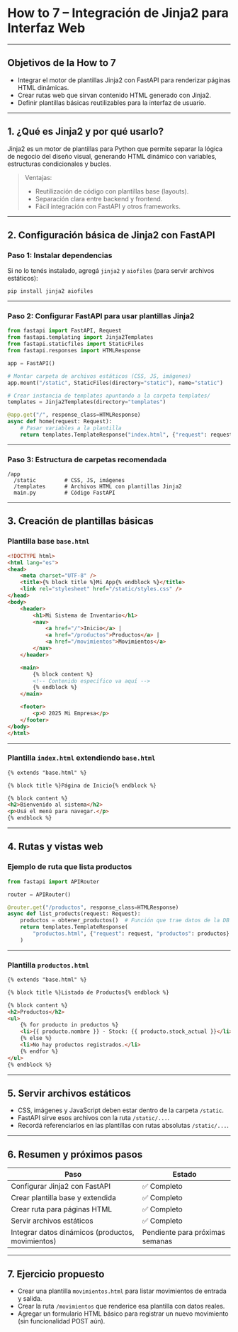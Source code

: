 #  How to 7 – Integración de Jinja2 para Interfaz Web

---

##  Objetivos de la How to 7

* Integrar el motor de plantillas Jinja2 con FastAPI para renderizar páginas HTML dinámicas.
* Crear rutas web que sirvan contenido HTML generado con Jinja2.
* Definir plantillas básicas reutilizables para la interfaz de usuario.

---

## 1. ¿Qué es Jinja2 y por qué usarlo?

Jinja2 es un motor de plantillas para Python que permite separar la lógica de negocio del diseño visual, generando HTML dinámico con variables, estructuras condicionales y bucles.

> Ventajas:
>
> * Reutilización de código con plantillas base (layouts).
> * Separación clara entre backend y frontend.
> * Fácil integración con FastAPI y otros frameworks.

---

## 2. Configuración básica de Jinja2 con FastAPI

### Paso 1: Instalar dependencias

Si no lo tenés instalado, agregá `jinja2` y `aiofiles` (para servir archivos estáticos):

```bash
pip install jinja2 aiofiles
```

---

### Paso 2: Configurar FastAPI para usar plantillas Jinja2

```python
from fastapi import FastAPI, Request
from fastapi.templating import Jinja2Templates
from fastapi.staticfiles import StaticFiles
from fastapi.responses import HTMLResponse

app = FastAPI()

# Montar carpeta de archivos estáticos (CSS, JS, imágenes)
app.mount("/static", StaticFiles(directory="static"), name="static")

# Crear instancia de templates apuntando a la carpeta templates/
templates = Jinja2Templates(directory="templates")

@app.get("/", response_class=HTMLResponse)
async def home(request: Request):
    # Pasar variables a la plantilla
    return templates.TemplateResponse("index.html", {"request": request, "title": "Inicio"})
```

---

### Paso 3: Estructura de carpetas recomendada

```
/app
  /static         # CSS, JS, imágenes
  /templates      # Archivos HTML con plantillas Jinja2
  main.py         # Código FastAPI
```

---

## 3. Creación de plantillas básicas

### Plantilla base `base.html`

```html
<!DOCTYPE html>
<html lang="es">
<head>
    <meta charset="UTF-8" />
    <title>{% block title %}Mi App{% endblock %}</title>
    <link rel="stylesheet" href="/static/styles.css" />
</head>
<body>
    <header>
        <h1>Mi Sistema de Inventario</h1>
        <nav>
            <a href="/">Inicio</a> |
            <a href="/productos">Productos</a> |
            <a href="/movimientos">Movimientos</a>
        </nav>
    </header>

    <main>
        {% block content %}
        <!-- Contenido específico va aquí -->
        {% endblock %}
    </main>

    <footer>
        <p>© 2025 Mi Empresa</p>
    </footer>
</body>
</html>
```

---

### Plantilla `index.html` extendiendo `base.html`

```html
{% extends "base.html" %}

{% block title %}Página de Inicio{% endblock %}

{% block content %}
<h2>Bienvenido al sistema</h2>
<p>Usá el menú para navegar.</p>
{% endblock %}
```

---

## 4. Rutas y vistas web

### Ejemplo de ruta que lista productos

```python
from fastapi import APIRouter

router = APIRouter()

@router.get("/productos", response_class=HTMLResponse)
async def list_products(request: Request):
    productos = obtener_productos()  # Función que trae datos de la DB
    return templates.TemplateResponse(
        "productos.html", {"request": request, "productos": productos}
    )
```

---

### Plantilla `productos.html`

```html
{% extends "base.html" %}

{% block title %}Listado de Productos{% endblock %}

{% block content %}
<h2>Productos</h2>
<ul>
    {% for producto in productos %}
    <li>{{ producto.nombre }} - Stock: {{ producto.stock_actual }}</li>
    {% else %}
    <li>No hay productos registrados.</li>
    {% endfor %}
</ul>
{% endblock %}
```

---

## 5. Servir archivos estáticos

* CSS, imágenes y JavaScript deben estar dentro de la carpeta `/static`.
* FastAPI sirve esos archivos con la ruta `/static/...`.
* Recordá referenciarlos en las plantillas con rutas absolutas `/static/...`.

---

## 6. Resumen y próximos pasos

| Paso                                              | Estado                          |
| ------------------------------------------------- | ------------------------------- |
| Configurar Jinja2 con FastAPI                     | ✅ Completo                      |
| Crear plantilla base y extendida                  | ✅ Completo                      |
| Crear ruta para páginas HTML                      | ✅ Completo                      |
| Servir archivos estáticos                         | ✅ Completo                      |
| Integrar datos dinámicos (productos, movimientos) | Pendiente para próximas semanas |

---

## 7. Ejercicio propuesto

* Crear una plantilla `movimientos.html` para listar movimientos de entrada y salida.
* Crear la ruta `/movimientos` que renderice esa plantilla con datos reales.
* Agregar un formulario HTML básico para registrar un nuevo movimiento (sin funcionalidad POST aún).